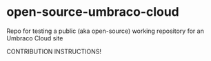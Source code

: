 # open-source-umbraco-cloud

Repo for testing a public (aka open-source) working repository for an Umbraco Cloud site

CONTRIBUTION INSTRUCTIONS!